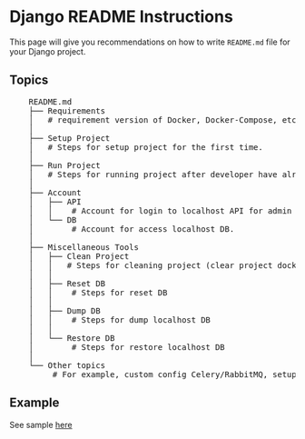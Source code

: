 # Django README Instructions
This page will give you recommendations on how to write `README.md` file for your Django project.

## Topics
<pre>
    README.md
    ├── Requirements
    │   # requirement version of Docker, Docker-Compose, etc. 
    │
    ├── Setup Project 
    │   # Steps for setup project for the first time.
    │
    ├── Run Project
    │   # Steps for running project after developer have already setup the project.
    │   
    ├── Account
    │   ├── API
    │   │    # Account for login to localhost API for admin and regular user
    │   └── DB
    │        # Account for access localhost DB.
    │
    ├── Miscellaneous Tools
    │   ├── Clean Project
    │   │   # Steps for cleaning project (clear project docker image/containers, reset db)
    │   │
    │   ├── Reset DB
    │   │    # Steps for reset DB
    │   │
    │   ├── Dump DB
    │   │    # Steps for dump localhost DB
    │   │
    │   └── Restore DB
    │        # Steps for restore localhost DB
    │
    └── Other topics 
         # For example, custom config Celery/RabbitMQ, setup some complex data, etc.
</pre>

## Example
See sample [here](./sample.md)
